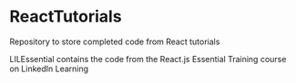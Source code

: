 # ReactTutorials
Repository to store completed code from React tutorials

LILEssential contains the code from the React.js Essential Training course on LinkedIn Learning
